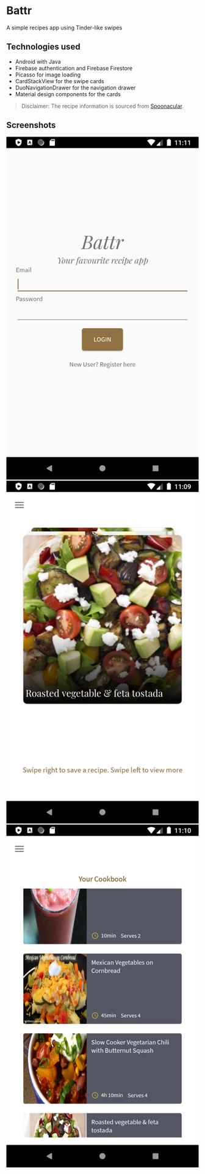 # Battr
A simple recipes app using Tinder-like swipes

## Technologies used
- Android with Java
- Firebase authentication and Firebase Firestore
- Picasso for image loading
- CardStackView for the swipe cards
- DuoNavigationDrawer for the navigation drawer
- Material design components for the cards

> Disclaimer: The recipe information is sourced from [Spoonacular](https://spoonacular.com).

## Screenshots
![login screen](./example/screenshot_login.png)
![home page](./example/screenshot_home_page.png)
![saved recipes](./example/screenshot_saved_recipes.png)